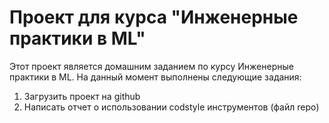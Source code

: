 # Проект для курса "Инженерные практики в ML"
Этот проект является домашним заданием по курсу Инженерные практики в ML.
На данный момент выполнены следующие задания:
1. Загрузить проект на github
2. Написать отчет о использовании codstyle инструментов (файл repo)
